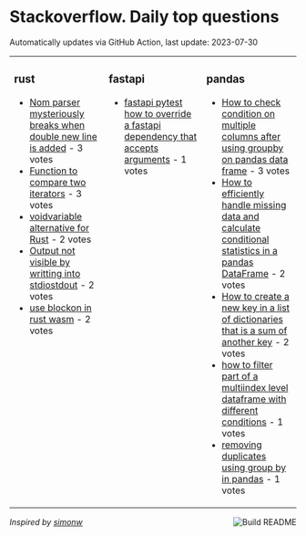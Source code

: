 # Stackoverflow. Daily top questions 

Automatically updates via GitHub Action, last update: <!-- date starts -->2023-07-30<!-- date ends -->


<table><tr><td valign="top" width="33%">

### rust
<!-- rust starts -->
* [Nom parser mysteriously breaks when double new line is added](https://stackoverflow.com/questions/76796290/nom-parser-mysteriously-breaks-when-double-new-line-is-added) - 3 votes
* [Function to compare two iterators](https://stackoverflow.com/questions/76797379/function-to-compare-two-iterators) - 3 votes
* [voidvariable alternative for Rust](https://stackoverflow.com/questions/76797683/voidvariable-alternative-for-rust) - 2 votes
* [Output not visible by writting into stdiostdout](https://stackoverflow.com/questions/76793671/output-not-visible-by-writting-into-stdiostdout) - 2 votes
* [use blockon in rust wasm](https://stackoverflow.com/questions/76797290/use-blockon-in-rust-wasm) - 2 votes
<!-- rust ends -->
</td><td valign="top" width="34%">


### fastapi
<!-- fastapi starts -->
* [fastapi pytest how to override a fastapi dependency that accepts arguments](https://stackoverflow.com/questions/76796168/fastapi-pytest-how-to-override-a-fastapi-dependency-that-accepts-arguments) - 1 votes
<!-- fastapi ends -->
</td><td valign="top" width="34%">


### pandas
<!-- pandas starts -->
* [How to check condition on multiple columns after using groupby on pandas data frame](https://stackoverflow.com/questions/76797105/how-to-check-condition-on-multiple-columns-after-using-groupby-on-pandas-data-fr) - 3 votes
* [How to efficiently handle missing data and calculate conditional statistics in a pandas DataFrame](https://stackoverflow.com/questions/76797039/how-to-efficiently-handle-missing-data-and-calculate-conditional-statistics-in-a) - 2 votes
* [How to create a new key in a list of dictionaries that is a sum of another key](https://stackoverflow.com/questions/76797046/how-to-create-a-new-key-in-a-list-of-dictionaries-that-is-a-sum-of-another-key) - 2 votes
* [how to filter part of a multiindex level dataframe with different conditions](https://stackoverflow.com/questions/76797647/how-to-filter-part-of-a-multi-index-level-dataframe-with-different-conditions) - 1 votes
* [removing duplicates using group by in pandas](https://stackoverflow.com/questions/76792900/removing-duplicates-using-group-by-in-pandas) - 1 votes
<!-- pandas ends -->
</td></tr></table>

<a href="https://github.com/hp0404/hp0404/actions"><img src="https://github.com/hp0404/hp0404/workflows/Build%20README/badge.svg" align="right" alt="Build README"></a> <p>*Inspired by  [simonw](https://github.com/simonw/simonw)*</p>
